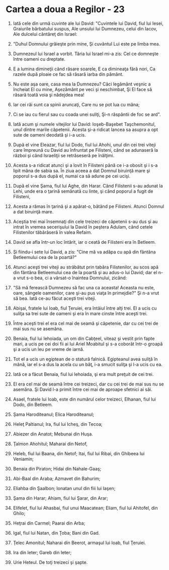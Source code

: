 # Cartea a doua a Regilor - 23

1. Iată cele din urmă cuvinte ale lui David: "Cuvintele lui David, fiul lui Iesei, Graiurile bărbatului suspus, Ale unsului lui Dumnezeu, celui din Iacov, Ale dulcelui cântăreţ din Israel: 

2. "Duhul  Domnului grăieşte prin mine, Şi cuvântul Lui este pe limba mea. 

3. Dumnezeul lui Israel a vorbit. Tăria lui Israel mi-a zis: Cel ce domneşte între oameni cu dreptate. 

4. E a lumina dimineţii când răsare soarele, E ca dimineaţa fără nori, Ca razele după ploaie ce fac să răsară iarba din pământ. 

5. Nu este aşa oare, casa mea la Dumnezeu? Căci legământ veşnic a încheiat El cu mine, Aşezământ pe veci şi neschimbat, Şi El face să răsară toată voia şi nădejdea mea! 

6. Iar cei răi sunt ca spinii aruncaţi, Care nu se pot lua cu mâna; 

7. Ci se iau cu fierul sau cu coada unei suliţi, Şi-n răspântii de foc se ard". 

8. Iată acum şi numele vitejilor lui David: Ioşeb-Başebet Taşchemonitul, unul dintre marile căpetenii. Acesta şi-a ridicat lancea sa asupra a opt sute de oameni deodată şi i-a ucis. 

9. După el vine Eleazar, fiul lui Dodo, fiul lui Ahohi, unul din cei trei viteji care împreună cu David au înfruntat pe Filisteni, când se adunaseră la război şi când Israeliţii se retrăseseră pe înălţimi. 

10. Acesta s-a ridicat atunci şi a lovit în Filisteni până ce i-a obosit şi i s-a lipit mâna de sabia sa. În ziua aceea a dat Domnul biruinţă mare şi poporul s-a dus după el, numai ca să adune pe cei ucişi. 

11. După el vine Şama, fiul lui Aghe, din Harar. Când Filistenii s-au adunat la Lehi, unde era o ţarină semănată cu linte, şi când poporul a fugit de Filisteni, 

12. Acesta a rămas în ţarină şi a apărat-o, bătând pe Filisteni. Atunci Domnul a dat biruinţă mare. 

13. Aceştia trei mai însemnaţi din cele treizeci de căpetenii s-au dus şi au intrat în vremea secerişului la David în peştera Adulam, când cetele Filistenilor tăbărâseră în valea Refaim. 

14. David se afla într-un loc întărit, iar o ceată de Filisteni era în Betleem. 

15. Şi fiindu-i sete lui David, a zis: "Cine mă va adăpa cu apă din fântâna Betleemului cea de la poartă?" 

16. Atunci aceşti trei viteji au străbătut prin tabăra Filistenilor, au scos apă din fântâna Betleemului cea de la poartă şi au adus-o lui David; dar el n-a vrut s-o bea, ci a vărsat-o înaintea Domnului, zicând: 

17. "Să mă ferească Dumnezeu să fac una ca aceasta! Aceasta nu este, oare, sângele oamenilor, care şi-au pus viaţa în primejdie?" Şi n-a vrut să bea. Iată ce-au făcut aceşti trei viteji. 

18. Abişai, fratele lui Ioab, fiul Ţeruiei, era întâiul între alţi trei. El a ucis cu suliţa sa trei sute de oameni şi era în mare cinste între aceşti trei. 

19. Între aceşti trei el era cel mai de seamă şi căpetenie, dar cu cei trei de mai sus nu se asemăna. 

20. Benaia, fiul lui Iehoiada, un om din Cabţeel, viteaz şi vestit prin fapte mari, a ucis pe cei doi fii ai lui Ariel Moabitul şi s-a coborât într-o groapă şi a ucis un leu pe vreme de iarnă. 

21. Tot el a ucis un egiptean de o statură falnică. Egipteanul avea suliţă în mână, iar el s-a dus la acela cu un băţ, i-a smucit suliţa şi l-a ucis cu ea. 

22. Iată ce a făcut Benaia, fiul lui Iehoiada, şi era mult preţuit de cei trei. 

23. El era cel mai de seamă între cei treizeci, dar cu cei trei de mai sus nu se asemăna. Şi David l-a primit între cei mai de aproape sfetnici ai săi. 

24. Asael, fratele lui Ioab, este din numărul celor treizeci, Elhanan, fiul lui Dodo, din Betleem. 

25. Şama Haroditeanul; Elica Haroditeanul; 

26. Heleţ Paltianul; Ira, fiul lui Icheş, din Tecoa; 

27. Abiezer din Anatot; Mebunai din Huşa. 

28. Ţalmon Ahohitul; Maharai din Netof, 

29. Heleb, fiul lui Baana, din Netof; Itai, fiul lui Ribai, din Ghibeea lui Veniamin; 

30. Benaia din Piraton; Hidai din Nahale-Gaaş; 

31. Abi-Baal din Araba; Azmavet din Bahurim; 

32. Eliahba din Şaalbon; Ionatan unul din fiii lui Iaşen; 

33. Şama din Harar; Ahiam, fiul lui Şarar, din Arar; 

34. Elifelet, fiul lui Ahasbai, fiul unui Maacatean; Eliam, fiul lui Ahitofel, din Ghilo; 

35. Heţrai din Carmel; Paarai din Arba; 

36. Igal, fiul lui Natan, din Ţoba; Bani din Gad. 

37. Ţelec Amonitul; Naharai din Beerot, armaşul lui Ioab, fiul Ţeruiei. 

38. Ira din Ieter; Gareb din Ieter; 

39. Urie Heteul. De toţi treizeci şi şapte. 

